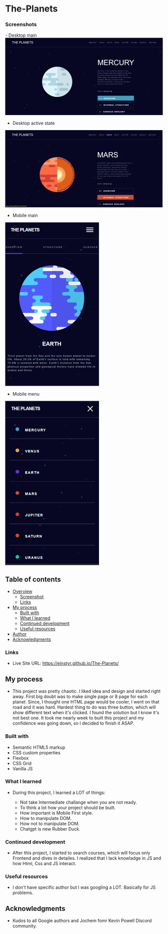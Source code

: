 # The-Planets

<h3> Screenshots </h3>
- Desktop main 
<img src="Screen-planet-desk.png" width="600px">

- Desktop active state <br>
<img src="Screenshot-active-desk.png" width="600px">

- Mobile main
<img src="Screenshot-mobile-main.png" width="300px">

- Mobile menu
<img src="Screenshot-mobile-menu.png" width="300px">

## Table of contents

- [Overview](#overview)
  - [Screenshot](#screenshot)
  - [Links](#links)
- [My process](#my-process)
  - [Built with](#built-with)
  - [What I learned](#what-i-learned)
  - [Continued development](#continued-development)
  - [Useful resources](#useful-resources)
- [Author](#author)
- [Acknowledgments](#acknowledgments)

### Links

- Live Site URL: https://einstyr.github.io/The-Planets/

## My process

- This project was pretty chaotic. I liked idea and design and started right away. First big doubt was to make single page or 8 page for each planet. Since, I thought
one HTML page would be cooler, I went on that road and it was hard. Hardest thing to do was three button, which will show different text when it's clicked.
I found the solution but I know it's not best one. It took me nearly week to built this project and my confidence was going down, so I decided to finish it ASAP.


### Built with

- Semantic HTML5 markup
- CSS custom properties
- Flexbox
- CSS Grid
- Vanilla JS

### What I learned

- During this project, I learned a LOT of things: 

    - Not take Intermediate challange when you are not ready. 
    - To think a lot how your project should be built.
    - How important is Mobile First style.
    - How to manipulate DOM.
    - How not to manipulate DOM.
    - Chatgpt is new Rubber Duck.
    
 ### Continued development
 
 - After this project, I started to search courses, which will focus only Frontend and dives in detailes. I realized
 that I lack knowladge in JS and how Html, Css and JS interact. 
 
 ### Useful resources

- I don't have specific author but I was googling a LOT. Basically for JS problems.

## Acknowledgments

- Kudos to all Google authors and Jochem fomr Kevin Powell Discord community.








